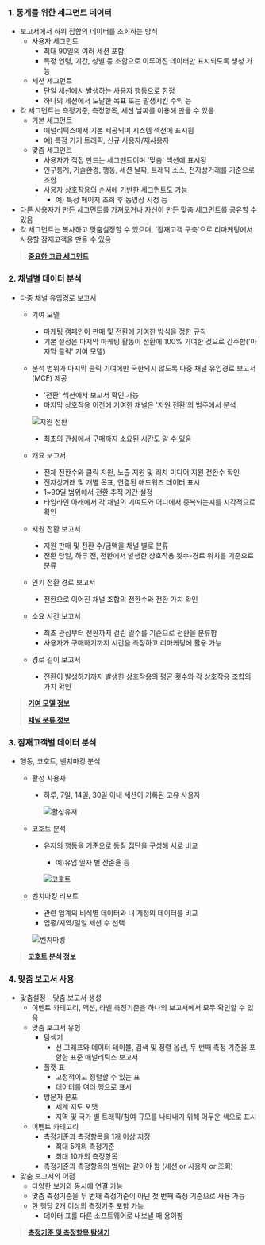 ### 1. 통계를 위한 세그먼트 데이터

- 보고서에서 하위 집합의 데이터를 조회하는 방식
  - 사용자 세그먼트
    - 최대 90일의 여러 세션 포함
    - 특정 연령, 기간, 성별 등 조합으로 이루어진 데이터만 표시되도록 생성 가능
  - 세션 세그먼트
    - 단일 세션에서 발생하는 사용자 행동으로 한정
    - 하나의 세션에서 도달한 목표 또는 발생시킨 수익 등
- 각 세그먼트는 측정기준, 측정항목, 세션 날짜를 이용해 만들 수 있음
  - 기본 세그먼트
    - 애널리틱스에서 기본 제공되며 시스템 섹션에 표시됨
    - 예) 특정 기기 트래픽, 신규 사용자/재사용자
  - 맞춤 세그먼트
    - 사용자가 직접 만드는 세그멘트이며 '맞춤' 섹션에 표시됨
    - 인구통계, 기술환경, 행동, 세션 날짜, 트래픽 소스, 전자상거래를 기준으로 조합
    - 사용자 상호작용의 순서에 기반한 세그먼트도 가능
      - 예) 특정 페이지 조회 후 동영상 시청 등
- 다른 사용자가 만든 세그먼트를 가져오거나 자신이 만든 맞춤 세그먼트를 공유할 수 있음
- 각 세그먼트는 복사하고 맞춤설정할 수 있으며, '잠재고객 구축'으로 리마케팅에서 사용할 잠재고객을 만들 수 있음

> __[중요한 고급 세그먼트](https://searchenginewatch.com/sew/how-to/2268458/16-secret-google-analytics-advanced-segments-worth-their-weight-in-gold)__ 



### 2. 채널별 데이터 분석

- 다중 채널 유입경로 보고서

  - 기여 모델

    - 마케팅 캠페인이 판매 및 전환에 기여한 방식을 정한 규칙
    - 기본 설정은 마지막 마케팅 활동이 전환에 100% 기여한 것으로 간주함('마지막 클릭' 기여 모델)

  - 분석 범위가 마지막 클릭 기여에만 국한되지 않도록 다중 채널 유입경로 보고서(MCF) 제공

    - '전환' 섹션에서 보고서 확인 가능
    - 마지막 상호작용 이전에 기여한 채널은 '지원 전환'의 범주에서 분석

    ![지원 전환](https://lh3.googleusercontent.com/5XEfYTFnDi3rUF7r7OnFLnFurGRb94nC49aRxKjPEQqfgWHLlsg7dKEVsAbn3dtujQ=w500) 

    - 최초의 관심에서 구매까지 소요된 시간도 알 수 있음

  - 개요 보고서

    - 전체 전환수와 클릭 지원, 노출 지원 및 리치 미디어 지원 전환수 확인
    - 전자상거래 및 개별 목표, 연결된 애드워즈 데이터 표시
    - 1~90일 범위에서 전환 추적 기간 설정
    - 타임라인 아래에서 각 채널의 기여도와 어디에서 중복되는지를 시각적으로 확인

  - 지원 전환 보고서

    - 지원 판매 및 전환 수/금액을 채널 별로 분류
    - 전환 당일, 하루 전, 전환에서 발생한 상호작용 횟수-경로 위치를 기준으로 분류

  - 인기 전환 경로 보고서

    - 전환으로 이어진 채널 조합의 전환수와 전환 가치 확인

  - 소요 시간 보고서

    - 최초 관심부터 전환까지 걸린 일수를 기준으로 전환을 분류함
    - 사용자가 구매하기까지 시간을 측정하고 리마케팅에 활용 가능

  - 경로 길이 보고서

    - 전환이 발생하기까지 발생한 상호작용의 평균 횟수와 각 상호작용 조합의 가치 확인

> __[기여 모델 정보](https://support.google.com/analytics/answer/1662518?hl=en)__ 
>
> __[채널 분류 정보](https://support.google.com/analytics/answer/6010097?hl=en)__ 



### 3. 잠재고객별 데이터 분석

- 행동, 코호트, 벤치마킹 분석

  - 활성 사용자

    - 하루, 7일, 14일, 30일 이내 세션이 기록된 고유 사용자

      ![활성유저](https://lh3.googleusercontent.com/DiBgPlZAdCN0xtDhOOL0toKhxYbX9WcsQazzcyGDoppd8F4u5CUouYKtMXea_R8Q_g=w685-h460) 

  - 코호트 분석

    - 유저의 행동을 기준으로 동질 집단을 구성해 서로 비교

      - 예)유입 일자 별 잔존율 등

      ![코호트](https://lh3.googleusercontent.com/qD2ztWx_oabM-kYCvUYPTqjyWCs9HAmTc0OJTRx6eyBgDo9MYuaUCpZ7t1K8YQ6aC1oX=w685-h340) 

  - 벤치마킹 리포트

    - 관련 업계의 비식별 데이터와 내 계정의 데이터를 비교
    - 업종/지역/일일 세션 수 선택

    ![벤치마킹](https://lh3.googleusercontent.com/OF0ARFUU20iUxG7YIZtOJeYZzHtGJsGvje1D1iFBy_W1r8I6ejwn96QYPlB-H2oshks=w685-h354) 

> __[코호트 분석 정보](https://support.google.com/analytics/answer/6074676)__ 



### 4. 맞춤 보고서 사용

- 맞춤설정 - 맞춤 보고서 생성
  - 이벤트 카테고리, 액션, 라벨 측정기준을 하나의 보고서에서 모두 확인할 수 있음
  - 맞춤 보고서 유형
    - 탐색기
      - 선 그래프와 데이터 테이블, 검색 및 정렬 옵션, 두 번째 측정 기준을 포함한 표준 애널리틱스 보고서
    - 플랫 표
      - 고정적이고 정렬할 수 있는 표
      - 데이터를 여러 행으로 표시
    - 방문자 분포
      - 세계 지도 포맷
      - 지역 및 국가 별 트래픽/참여 규모를 나타내기 위해 어두운 색으로 표시
  - 이벤트 카테고리
    - 측정기준과 측정항목을 1개 이상 지정
      - 최대 5개의 측정기준
      - 최대 10개의 측정항목
    - 측정기준과 측정항목의 범위는 같아야 함
      (세션 or 사용자 or 조회)
- 맞춤 보고서의 이점
  - 다양한 보기와 동시에 연결 가능
  - 맞춤 측정기준을 두 번째 측정기준이 아닌 첫 번째 측정 기준으로 사용 가능
  - 한 행당 2개 이상의 측정기준 포함 가능
    - 데이터 표를 다른 소프트웨어로 내보낼 때 용이함

> __[측정기준 및 측정항목 탐색기](https://developers.google.com/analytics/devguides/reporting/core/dimsmets)__ 